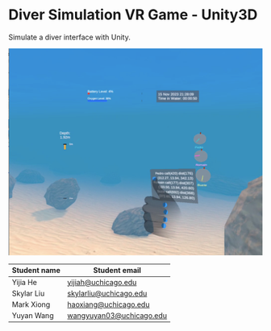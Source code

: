 # Diver Simulation VR Game - Unity3D
Simulate a diver interface with Unity.

![image](demos/crewmates.png)

| Student name | Student email |
| --- | --- |
| Yijia He | yijiah@uchicago.edu |
| Skylar Liu | skylarliu@uchicago.edu |
| Mark Xiong | haoxiang@uchicago.edu |
| Yuyan Wang | wangyuyan03@uchicago.edu |

